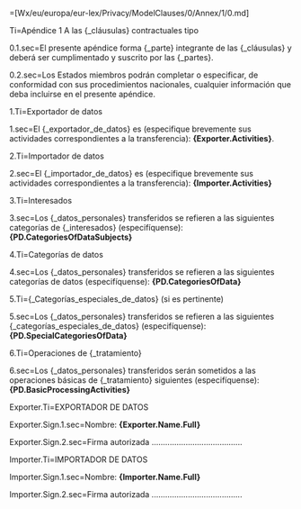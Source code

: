=[Wx/eu/europa/eur-lex/Privacy/ModelClauses/0/Annex/1/0.md]

Ti=Apéndice 1 A las {_cláusulas} contractuales tipo

0.1.sec=El presente apéndice forma {_parte} integrante de las {_cláusulas} y deberá ser cumplimentado y suscrito por las {_partes}.

0.2.sec=Los Estados miembros podrán completar o especificar, de conformidad con sus procedimientos nacionales, cualquier información que deba incluirse en el presente apéndice.

1.Ti=Exportador de datos

1.sec=El {_exportador_de_datos} es (especifique brevemente sus actividades correspondientes a la transferencia): <b>{Exporter.Activities}</b>.

2.Ti=Importador de datos

2.sec=El {_importador_de_datos} es (especifique brevemente sus actividades correspondientes a la transferencia): <b>{Importer.Activities}</b>

3.Ti=Interesados

3.sec=Los {_datos_personales} transferidos se refieren a las siguientes categorías de {_interesados} (especifíquense):  <b>{PD.CategoriesOfDataSubjects}</b>

4.Ti=Categorías de datos

4.sec=Los {_datos_personales} transferidos se refieren a las siguientes categorías de datos (especifíquense): <b>{PD.CategoriesOfData}</b>

5.Ti={_Categorías_especiales_de_datos} (si es pertinente)

5.sec=Los {_datos_personales} transferidos se refieren a las siguientes {_categorías_especiales_de_datos} (especifíquense): <b>{PD.SpecialCategoriesOfData}</b>

6.Ti=Operaciones de {_tratamiento}

6.sec=Los {_datos_personales} transferidos serán sometidos a las operaciones básicas de {_tratamiento} siguientes (especifíquense): <b>{PD.BasicProcessingActivities}</b>

Exporter.Ti=EXPORTADOR DE DATOS

Exporter.Sign.1.sec=Nombre: <b>{Exporter.Name.Full}</b>

Exporter.Sign.2.sec=Firma autorizada ........................................

Importer.Ti=IMPORTADOR DE DATOS

Importer.Sign.1.sec=Nombre: <b>{Importer.Name.Full}</b>

Importer.Sign.2.sec=Firma autorizada ........................................